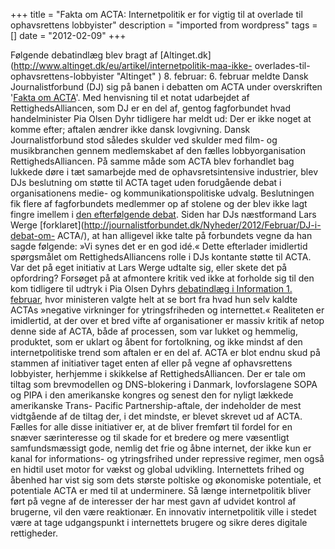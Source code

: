 +++
title = "Fakta om ACTA: Internetpolitik er for vigtig til at overlade til ophavsrettens lobbyister"
description = "imported from wordpress"
tags = []
date = "2012-02-09"
+++

Følgende debatindlæg blev bragt af
[Altinget.dk](http://www.altinget.dk/eu/artikel/internetpolitik-maa-ikke-
overlades-til-ophavsrettens-lobbyister "Altinget" ) 8\. februar: 6\. februar
meldte Dansk Journalistforbund (DJ) sig på banen i debatten om ACTA under
overskriften '[Fakta om
ACTA](http://journalistforbundet.dk/Nyheder/2012/Februar/Fakta-om-ACTA/ "Fakta
om ACTA" )'. Med henvisning til et notat udarbejdet af RettighedsAlliancen,
som DJ er en del af, gentog fagforbundet hvad handelminister Pia Olsen Dyhr
tidligere har meldt ud: Der er ikke noget at komme efter; aftalen ændrer ikke
dansk lovgivning. Dansk Journalistforbund stod således skulder ved skulder med
film- og musikbranchen gennem medlemskabet af den fælles lobbyorganisation
RettighedsAlliancen. På samme måde som ACTA blev forhandlet bag lukkede døre i
tæt samarbejde med de ophavsretsintensive industrier, blev DJs beslutning om
støtte til ACTA taget uden forudgående debat i organisationens medie- og
kommunikationspolitiske udvalg. Beslutningen fik flere af fagforbundets
medlemmer op af stolene og der blev ikke lagt fingre imellem i [den
efterfølgende debat](http://journalisten.dk/dj-st-tter-acta "Læs
kommentarsporet..." ). Siden har DJs næstformand Lars Werge
[forklaret](http://journalistforbundet.dk/Nyheder/2012/Februar/DJ-i-debat-om-
ACTA/), at han alligevel ikke talte på forbundets vegne da han sagde følgende:
»Vi synes det er en god idé.« Dette efterlader imidlertid spørgsmålet om
RettighedsAlliancens rolle i DJs kontante støtte til ACTA. Var det på eget
initiativ at Lars Werge udtalte sig, eller skete det på opfordring? Forsøget
på at afmontere kritik ved ikke at forholde sig til den kom tidligere til
udtryk i Pia Olsen Dyhrs [debatindlæg i Information 1.
februar](http://www.information.dk/292316 "ACTA er en sejr for Danmark" ),
hvor ministeren valgte helt at se bort fra hvad hun selv kaldte ACTAs
»negative virkninger for ytringsfriheden og internettet.« Realiteten er
imidlertid, at der over et bred vifte af organisationer er massiv kritik af
netop denne side af ACTA, både af processen, som var lukket og hemmelig,
produktet, som er uklart og åbent for fortolkning, og ikke mindst af den
internetpolitiske trend som aftalen er en del af. ACTA er blot endnu skud på
stammen af initiativer taget enten af eller på vegne af ophavsrettens
lobbyister, herhjemme i skikkelse af RettighedsAlliancen. Der er tale om
tiltag som brevmodellen og DNS-blokering i Danmark, lovforslagene SOPA og PIPA
i den amerikanske kongres og senest den for nyligt lækkede amerikanske Trans-
Pacific Partnership-aftale, der indeholder de mest vidtgående af de tiltag
der, i det mindste, er blevet skrevet ud af ACTA. Fælles for alle disse
initiativer er, at de bliver fremført til fordel for en snæver særinteresse og
til skade for et bredere og mere væsentligt samfundsmæssigt gode, nemlig det
frie og åbne internet, der ikke kun er kanal for informations- og
ytringsfrihed under repressive regimer, men også en hidtil uset motor for
vækst og global udvikling. Internettets frihed og åbenhed har vist sig som
dets største poltiske og økonomiske potentiale, et potentiale ACTA er med til
at underminere. Så længe internetpolitik bliver ført på vegne af de interesser
der har mest gavn af udvidet kontrol af brugerne, vil den være reaktionær. En
innovativ internetpolitik ville i stedet være at tage udgangspunkt i
internettets brugere og sikre deres digitale rettigheder.

